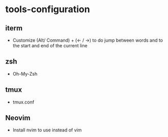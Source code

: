 # tools-configuration
## iterm
- Customize (Alt/ Command) + (<- / ->) to do jump between words and to the start and end of the current line
## zsh
- Oh-My-Zsh
## tmux
- tmux.conf
## Neovim
- Install nvim to use instead of vim
